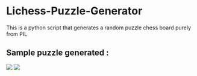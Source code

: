# Lichess-Puzzle-Generator
This is a python script that generates a random puzzle chess board purely from PIL 

## Sample puzzle generated : 

<img src="./board/new_board0.jpg">
<img src="./board/solution.gif">
